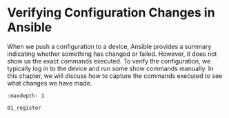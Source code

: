 # Verifying Configuration Changes in Ansible

When we push a configuration to a device, Ansible provides a summary indicating whether something has changed or failed. However, it does not show us the exact commands executed. To verify the configuration, we typically log in to the device and run some show commands manually. In this chapter, we will discuss how to capture the commands executed to see what changes we have made.


```{toctree}
:maxdepth: 1

01_register
```